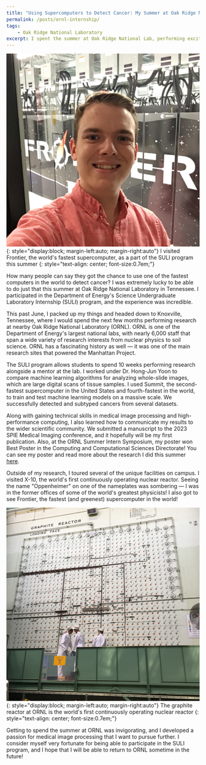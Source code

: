 ```yaml
---
title: "Using Supercomputers to Detect Cancer: My Summer at Oak Ridge National Lab"
permalink: /posts/ornl-internship/
tags: 
    - Oak Ridge National Laboratory
excerpt: I spent the summer at Oak Ridge National Lab, performing exciting research into designing machine learning algorithms for cancer detection from whole-slide images.
---
```


![Adam Saunders with Frontier](/assets/images/frontier_selfie_square.jpg){: style="display:block; margin-left:auto; margin-right:auto"} 
I visited Frontier, the world's fastest supercomputer, as a part of the SULI program this summer
{: style="text-align: center; font-size:0.7em;"}

How many people can say they got the chance to use one of the fastest computers in the world to detect cancer? I was extremely lucky to be able to do just that this summer at Oak Ridge National Laboratory in Tennessee. I participated in the Department of Energy's Science Undergraduate Laboratory Internship (SULI) program, and the experience was incredible.

This past June, I packed up my things and headed down to Knoxville, Tennessee, where I would spend the next few months performing research at nearby Oak Ridge National Laboratory (ORNL). ORNL is one of the Department of Energy's largest national labs, with nearly 6,000 staff that span a wide variety of research interests from nuclear physics to soil science. ORNL has a fascinating history as well — it was one of the main research sites that powered the Manhattan Project.

The SULI program allows students to spend 10 weeks performing research alongside a mentor at the lab. I worked under Dr. Hong-Jun Yoon to compare machine learning algorithms for analyzing whole-slide images, which are large digital scans of tissue samples. I used Summit, the second-fastest supercomputer in the United States and fourth-fastest in the world, to train and test machine learning models on a massive scale. We successfully detected and subtyped cancers from several datasets.

Along with gaining technical skills in medical image processing and high-performance computing, I also learned how to communicate my results to the wider scientific community. We submitted a manuscript to the 2023 SPIE Medical Imaging conference, and it hopefully will be my first publication. Also, at the ORNL Summer Intern Symposium, my poster won Best Poster in the Computing and Computational Sciences Directorate! You can see my poster and read more about the research I did this summer [here](/research/).

Outside of my research, I toured several of the unique facilities on campus. I visited X-10, the world's first continuously operating nuclear reactor. Seeing the name "Oppenheimer" on one of the nameplates was sombering — I was in the former offices of some of the world's greatest physicists! I also got to see Frontier, the fastest (and greenest) supercomputer in the world!

![X-10 Graphite Reactor](/assets/images/graphite_reactor_square.jpg){: style="display:block; margin-left:auto; margin-right:auto"} 
The graphite reactor at ORNL is the world's first continuously operating nuclear reactor
{: style="text-align: center; font-size:0.7em;"}

Getting to spend the summer at ORNL was invigorating, and I developed a passion for medical image processing that I want to pursue further. I consider myself very fortunate for being able to participate in the SULI program, and I hope that I will be able to return to ORNL sometime in the future!
